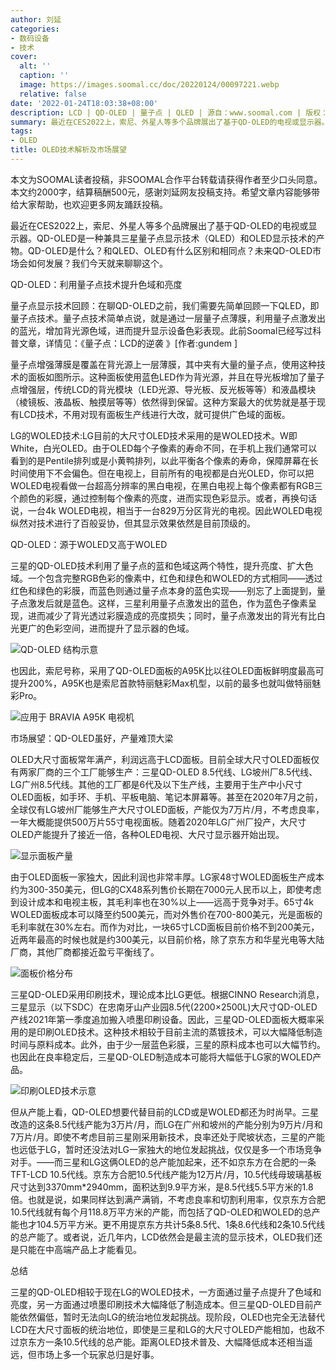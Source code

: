 ```yaml
---
author: 刘延
categories:
- 数码设备
- 技术
cover:
  alt: ''
  caption: ''
  image: https://images.soomal.cc/doc/20220124/00097221.webp
  relative: false
date: '2022-01-24T18:03:38+08:00'
description: LCD | QD-OLED | 量子点 | QLED | 源自：www.soomal.com | 版权：特约 |  平均/总评分：08.65/173
summary: 最近在CES2022上，索尼、外星人等多个品牌展出了基于QD-OLED的电视或显示器。QD-OLED是一种兼具三星量子点显示技术（QLED）和OLED显示技术的产物。QD-OLED是什么？和QLED、OLED有什么区别和相同点？未来QD-OLED市场会如何发展？我们今天就来聊聊这个
tags:
- OLED
title: OLED技术解析及市场展望
---
```


本文为SOOMAL读者投稿，非SOOMAL合作平台转载请获得作者至少口头同意。本文约2000字，结算稿酬500元，感谢刘延网友投稿支持。希望文章内容能够带给大家帮助，也欢迎更多网友踊跃投稿。



最近在CES2022上，索尼、外星人等多个品牌展出了基于QD-OLED的电视或显示器。QD-OLED是一种兼具三星量子点显示技术（QLED）和OLED显示技术的产物。QD-OLED是什么？和QLED、OLED有什么区别和相同点？未来QD-OLED市场会如何发展？我们今天就来聊聊这个。



QD-OLED：利用量子点技术提升色域和亮度



量子点显示技术回顾：在聊QD-OLED之前，我们需要先简单回顾一下QLED，即量子点技术。量子点技术简单点说，就是通过一层量子点薄膜，利用量子点激发出的蓝光，增加背光源色域，进而提升显示设备色彩表现。此前Soomal已经写过科普文章，详情见：《量子点：LCD的逆袭 》[作者:gundem ]



量子点增强薄膜是覆盖在背光源上一层薄膜，其中夹有大量的量子点，使用这种技术的面板如图所示。这种面板使用蓝色LED作为背光源，并且在导光板增加了量子点增强层，传统LCD的背光模块（LED光源、导光板、反光板等等）和液晶模块（棱镜板、液晶板、触摸层等等）依然得到保留。这种方案最大的优势就是基于现有LCD技术，不用对现有面板生产线进行大改，就可提供广色域的面板。



LG的WOLED技术:LG目前的大尺寸OLED技术采用的是WOLED技术。W即White，白光OLED。由于OLED每个子像素的寿命不同，在手机上我们通常可以看到的是Pentile排列或是小黄鸭排列，以此平衡各个像素的寿命，保障屏幕在长时间使用下不会偏色。但在电视上，目前所有的电视都是白光OLED，你可以把WOLED电视看做一台超高分辨率的黑白电视，在黑白电视上每个像素都有RGB三个颜色的彩膜，通过控制每个像素的亮度，进而实现色彩显示。或者，再换句话说，一台4k WOLED电视，相当于一台829万分区背光的电视。因此WOLED电视纵然对技术进行了百般妥协，但其显示效果依然是目前顶级的。



QD-OLED：源于WOLED又高于WOLED



三星的QD-OLED技术利用了量子点的蓝和色域这两个特性，提升亮度、扩大色域。一个包含完整RGB色彩的像素中，红色和绿色和WOLED的方式相同――透过红色和绿色的彩膜，而蓝色则通过量子点本身的蓝色实现――别忘了上面提到，量子点激发后就是蓝色。这样，三星利用量子点激发出的蓝色，作为蓝色子像素呈现，进而减少了背光透过彩膜造成的亮度损失；同时，量子点激发出的背光有比白光更广的色彩空间，进而提升了显示器的色域。



![QD-OLED 结构示意](https://images.soomal.cc/doc/20220124/00097216.webp)



也因此，索尼号称，采用了QD-OLED面板的A95K比以往OLED面板鲜明度最高可提升200%，A95K也是索尼首款特丽魅彩Max机型，以前的最多也就叫做特丽魅彩Pro。



![应用于 BRAVIA A95K 电视机](https://images.soomal.cc/doc/20220124/00097217.webp)



市场展望：QD-OLED虽好，产量难顶大梁



OLED大尺寸面板常年满产，利润远高于LCD面板。目前全球大尺寸OLED面板仅有两家厂商的三个工厂能够生产：三星QD-OLED 8.5代线、LG坡州厂8.5代线、LG广州8.5代线。其他的工厂都是6代及以下生产线，主要用于生产中小尺寸OLED面板，如手环、手机、平板电脑、笔记本屏幕等。甚至在2020年7月之前，全球仅有LG坡州厂能够生产大尺寸OLED面板，产能仅为7万片/月，不考虑良率，一年大概能提供500万片55寸电视面板。随着2020年LG广州厂投产，大尺寸OLED产能提升了接近一倍，各种OLED电视、大尺寸显示器开始出现。



![显示面板产量](https://images.soomal.cc/doc/20220124/00097218.webp)



由于OLED面板一家独大，因此利润也非常丰厚。LG家48寸WOLED面板生产成本约为300-350美元，但LG的CX48系列售价长期在7000元人民币以上，即使考虑到设计成本和电视主板，其毛利率也在30%以上――远高于竞争对手。65寸4k WOLED面板成本可以降至约500美元，而对外售价在700-800美元，光是面板的毛利率就在30%左右。而作为对比，一块65寸LCD面板目前价格不到200美元，近两年最高的时候也就是约300美元，以目前价格，除了京东方和华星光电等大陆厂商，其他厂商都接近盈亏平衡线了。



![面板价格分布](https://images.soomal.cc/doc/20220124/00097219.webp)



三星QD-OLED采用印刷技术，理论成本比LG更低。根据CINNO Research消息，三星显示（以下SDC）在忠南牙山产业园8.5代(2200×2500L)大尺寸QD-OLED产线2021年第一季度追加搬入喷墨印刷设备。因此，三星QD-OLED面板大概率采用的是印刷OLED技术。这种技术相较于目前主流的蒸镀技术，可以大幅降低制造时间与原料成本。此外，由于少一层蓝色彩膜，三星的原料成本也可以大幅节约。也因此在良率稳定后，三星QD-OLED制造成本可能将大幅低于LG家的WOLED产品。



![印刷OLED技术示意](https://images.soomal.cc/doc/20220124/00097220.webp)



但从产能上看，QD-OLED想要代替目前的LCD或是WOLED都还为时尚早。三星改造的这条8.5代线产能为3万片/月，而LG在广州和坡州的产能分别为9万片/月和7万片/月。即使不考虑目前三星刚采用新技术，良率还处于爬坡状态，三星的产能也远低于LG，暂时还没法对LG一家独大的地位发起挑战，仅仅是多一个市场竞争对手。――而三星和LG这俩OLED的总产能加起来，还不如京东方在合肥的一条TFT-LCD 10.5代线。京东方合肥10.5代线产能为12万片/月，10.5代线母玻璃基板尺寸达到3370mm*2940mm，面积达到9.9平方米，是8.5代线5.5平方米的1.8倍。也就是说，如果同样达到满产满销，不考虑良率和切割利用率，仅京东方合肥10.5代线就有每个月118.8万平方米的产能，而包括了QD-OLED和WOLED的总产能也才104.5万平方米。更不用提京东方共计5条8.5代、1条8.6代线和2条10.5代线的总产能了。或者说，近几年内，LCD依然会是最主流的显示技术，OLED我们还是只能在中高端产品上才能看见。



总结

三星的QD-OLED相较于现在LG的WOLED技术，一方面通过量子点提升了色域和亮度，另一方面通过喷墨印刷技术大幅降低了制造成本。但三星QD-OLED目前产能依然偏低，暂时无法向LG的统治地位发起挑战。现阶段，OLED也完全无法替代LCD在大尺寸面板的统治地位，即使是三星和LG的大尺寸OLED产能相加，也敌不过京东方一条10.5代线的总产能。距离OLED技术普及、大幅降低成本还相当遥远，但市场上多一个玩家总归是好事。